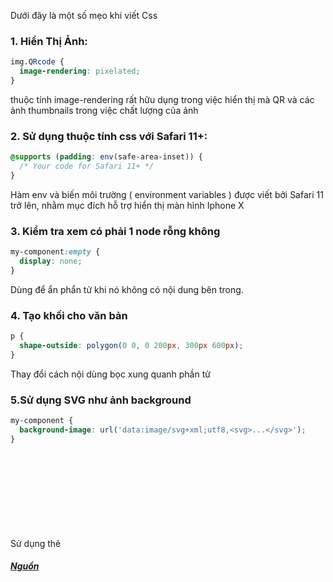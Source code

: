 Dưới đây là một số mẹo khi viết Css
### 1. Hiển Thị Ảnh:
```css
img.QRcode {
  image-rendering: pixelated;
}
```
thuộc tính image-rendering rất hữu dụng trong việc hiển thị mà QR và các ảnh thumbnails trong việc chất lượng của ảnh
### 2. Sử dụng thuộc tính css với Safari 11+:
```css
@supports (padding: env(safe-area-inset)) {
  /* Your code for Safari 11+ */
}
```
Hàm env và biến môi trường ( environment variables ) được viết bởi Safari 11 trở lên, nhằm mục đích hỗ trợ hiển thị màn hình Iphone X
### 3. Kiểm tra xem có phải 1 node rỗng không
```css
my-component:empty {
  display: none;
}
```
Dùng để ẩn phẩn tử khi nó không có nội dung bên trong.
### 4. Tạo khối cho văn bản
```css
p {
  shape-outside: polygon(0 0, 0 200px, 300px 600px);
}
```
Thay đổi cách nội dùng bọc xung quanh phần tử 
### 5.Sử dụng SVG như ảnh background
```css
my-component {
  background-image: url('data:image/svg+xml;utf8,<svg>...</svg>');
}
```
Sử dụng thẻ <svg> làm background mà không cần chuyển sang base64

##### [Nguồn](https://dev.to/clabuxd/hot-tips-css-4jmc)